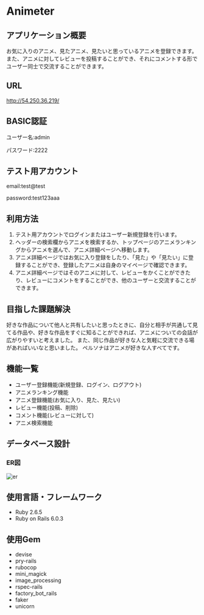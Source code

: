 # Animeter

## アプリケーション概要
お気に入りのアニメ、見たアニメ、見たいと思っているアニメを登録できます。
また、アニメに対してレビューを投稿することができ、それにコメントする形でユーザー同士で交流することができます。

## URL
http://54.250.36.219/

## BASIC認証
ユーザー名:admin

パスワード:2222

## テスト用アカウント
email:test@test

password:test123aaa

## 利用方法
1. テスト用アカウントでログインまたはユーザー新規登録を行います。
2. ヘッダーの検索欄からアニメを検索するか、トップページのアニメランキングからアニメを選んで、アニメ詳細ページへ移動します。
3. アニメ詳細ページではお気に入り登録をしたり、「見た」や「見たい」に登録することができ、登録したアニメは自身のマイページで確認できます。
4. アニメ詳細ページではそのアニメに対して、レビューをかくことができたり、レビューにコメントをすることができ、他のユーザーと交流することができます。

## 目指した課題解決
好きな作品について他人と共有したいと思ったときに、自分と相手が共通して見てる作品や、好きな作品をすぐに知ることができれば、アニメについての会話が広がりやすいと考えました。
また、同じ作品が好きな人と気軽に交流できる場があればいいなと思いました。
ペルソナはアニメが好きな人すべてです。

## 機能一覧
- ユーザー登録機能(新規登録、ログイン、ログアウト)
- アニメランキング機能
- アニメ登録機能(お気に入り、見た、見たい)
- レビュー機能(投稿、削除)
- コメント機能(レビューに対して)
- アニメ検索機能

## データベース設計

### ER図

![er](https://user-images.githubusercontent.com/60538998/100959277-4a533900-3561-11eb-8ea0-e4f8d85ab3e5.png)

## 使用言語・フレームワーク
- Ruby 2.6.5
- Ruby on Rails 6.0.3

## 使用Gem
- devise
- pry-rails
- rubocop
- mini_magick
- image_processing
- rspec-rails
- factory_bot_rails
- faker
- unicorn